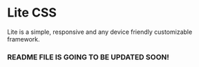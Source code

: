 # Lite CSS
Lite is a simple, responsive and any device friendly customizable framework.


### README FILE IS GOING TO BE UPDATED SOON!
